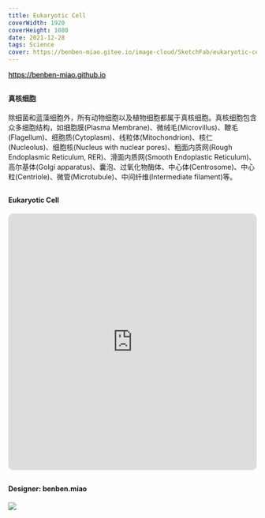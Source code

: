 ```yaml
---
title: Eukaryotic Cell
coverWidth: 1920
coverHeight: 1080
date: 2021-12-28
tags: Science
cover: https://benben-miao.gitee.io/image-cloud/SketchFab/eukaryotic-cell.png
---
```


<!-- <div style="background-color: #eeeeee; width: 120px; padding:5px 20px; border-radius: 3px;">Read More</div> -->
<!-- more -->

<div class="card">
  <a href="https://benben-miao.github.io" style="text-shadow: 1px 1px 3px #888;">https://benben-miao.github.io</a>
</div>

## 
#### 真核细胞
<div class="card">
除细菌和蓝藻细胞外，所有动物细胞以及植物细胞都属于真核细胞。真核细胞包含众多细胞结构，如细胞膜(Plasma Membrane)、微绒毛(Microvillus)、鞭毛(Flagellum)、细胞质(Cytoplasm)、线粒体(Mitochondrion)、核仁(Nucleolus)、细胞核(Nucleus with nuclear pores)、粗面内质网(Rough Endoplasmic Reticulum, RER)、滑面内质网(Smooth Endoplastic Reticulum)、高尔基体(Golgi apparatus)、囊泡、过氧化物酶体、中心体(Centrosome)、中心粒(Centriole)、微管(Microtubule)、中间纤维(Intermediate filament)等。
</div>

## 
#### Eukaryotic Cell

<div class="frame">
  <iframe frameborder="0" allowfullscreen mozallowfullscreen="true" webkitallowfullscreen="true" allow="fullscreen; autoplay; vr" 
  style="width: 100%; height: 520px; border-radius: 10px;" 
  src="https://sketchfab.com/models/b7d84e5f2d5e411fbb195ab2742f2256/embed">
  </iframe>
</div>

## 
#### Designer: benben.miao
<img src="https://benben-miao.gitee.io/image-cloud/SketchFab/eukaryotic-graph.jpg"/>
